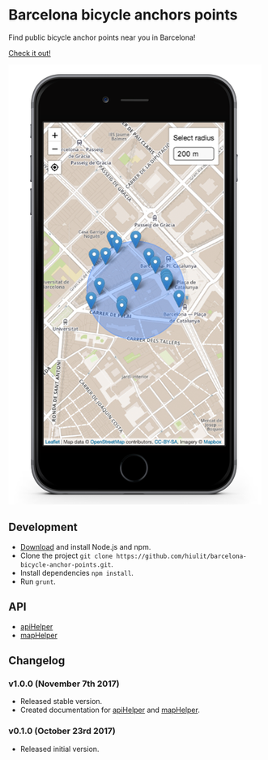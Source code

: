 # Barcelona bicycle anchors points

Find public bicycle anchor points near you in Barcelona!

[Check it out!](https://hiulit.github.io/barcelona-bicycle-anchor-points/dist/)

![App example](app-example.png)

## Development

* [Download](https://nodejs.org/) and install Node.js and npm.
* Clone the project `git clone https://github.com/hiulit/barcelona-bicycle-anchor-points.git`.
* Install dependencies `npm install`.
* Run `grunt`.

## API

* [apiHelper](/docs/apiHelper.md)
* [mapHelper](/docs/mapHelper.md)

## Changelog

### v1.0.0 (November 7th 2017)

* Released stable version.
* Created documentation for [apiHelper](/docs/apiHelper.md) and [mapHelper](/docs/mapHelper.md).

### v0.1.0 (October 23rd 2017)

* Released initial version.
